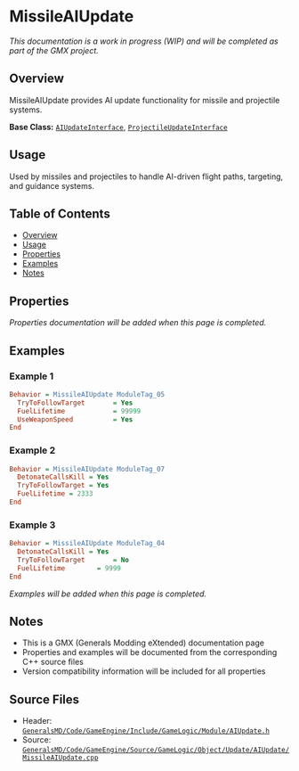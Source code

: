 # MissileAIUpdate

*This documentation is a work in progress (WIP) and will be completed as part of the GMX project.*

## Overview

MissileAIUpdate provides AI update functionality for missile and projectile systems.

**Base Class:** [`AIUpdateInterface`](../../GeneralsMD/Code/GameEngine/Include/GameLogic/Module/AIUpdate.h), [`ProjectileUpdateInterface`](../../GeneralsMD/Code/GameEngine/Include/GameLogic/Module/MissileAIUpdate.h)

## Usage

Used by missiles and projectiles to handle AI-driven flight paths, targeting, and guidance systems.

## Table of Contents

- [Overview](#overview)
- [Usage](#usage)
- [Properties](#properties)
- [Examples](#examples)
- [Notes](#notes)

## Properties

*Properties documentation will be added when this page is completed.*

## Examples

### Example 1
```ini
Behavior = MissileAIUpdate ModuleTag_05
  TryToFollowTarget       = Yes 
  FuelLifetime            = 99999
  UseWeaponSpeed          = Yes
End
```

### Example 2
```ini
Behavior = MissileAIUpdate ModuleTag_07
  DetonateCallsKill = Yes
  TryToFollowTarget = Yes
  FuelLifetime = 2333
End
```

### Example 3
```ini
Behavior = MissileAIUpdate ModuleTag_04
  DetonateCallsKill = Yes
  TryToFollowTarget       = No
  FuelLifetime        = 9999
End
```

*Examples will be added when this page is completed.*

## Notes

- This is a GMX (Generals Modding eXtended) documentation page
- Properties and examples will be documented from the corresponding C++ source files
- Version compatibility information will be included for all properties

## Source Files

- Header: [`GeneralsMD/Code/GameEngine/Include/GameLogic/Module/AIUpdate.h`](../../GeneralsMD/Code/GameEngine/Include/GameLogic/Module/AIUpdate.h)
- Source: [`GeneralsMD/Code/GameEngine/Source/GameLogic/Object/Update/AIUpdate/MissileAIUpdate.cpp`](../../GeneralsMD/Code/GameEngine/Source/GameLogic/Object/Update/AIUpdate/MissileAIUpdate.cpp)
